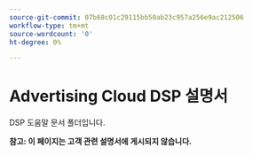 ```yaml
---
source-git-commit: 07b68c01c29115bb50ab23c957a256e9ac212506
workflow-type: tm+mt
source-wordcount: '0'
ht-degree: 0%

---
```

# Advertising Cloud DSP 설명서

DSP 도움말 문서 폴더입니다.

**참고: 이 페이지는 고객 관련 설명서에 게시되지 않습니다.**
